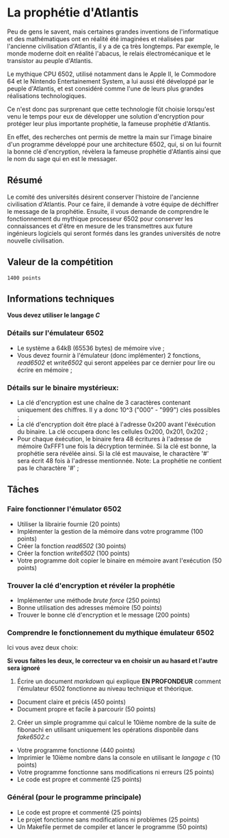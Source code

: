 # La prophétie d'Atlantis
Peu de gens le savent, mais certaines grandes inventions de l'informatique et des mathématiques ont en réalité été imaginées et réalisées par l'ancienne civilisation d'Atlantis, il y a de ça très longtemps. Par exemple, le monde moderne doit en réalité l'abacus, le relais électromécanique et le transistor au peuple d'Atlantis. 

Le mythique CPU 6502, utilisé notamment dans le Apple II, le Commodore 64 et le Nintendo Entertainement System, a lui aussi été développé par le peuple d'Atlantis, et est considéré comme l'une de leurs plus grandes réalisations technologiques.

Ce n'est donc pas surprenant que cette technologie fût choisie lorsqu'est venu le temps pour eux de développer une solution d'encryption pour protéger leur plus importante prophétie, la fameuse prophétie d'Atlantis.

En effet, des recherches ont permis de mettre la main sur l'image binaire d'un programme développé pour une architecture 6502, qui, si on lui fournit la bonne clé d'encryption, révèlera la fameuse prophétie d'Atlantis ainsi que le nom du sage qui en est le messager. 

## Résumé

Le comité des universités désirent conserver l'histoire de l'ancienne civilisation d'Atlantis. Pour ce faire, il demande à votre équipe de déchiffrer le message de la prophétie. Ensuite, il vous demande de comprendre le fonctionnement du mythique processeur 6502 pour conserver les connaissances et d'être en mesure de les transmettres aux future ingénieurs logiciels qui seront formés dans les grandes universités de notre nouvelle civilisation.

## Valeur de la compétition

`1400 points`

## Informations techniques

**Vous devez utiliser le langage *C***

### Détails sur l'émulateur 6502
- Le système a 64kB (65536 bytes) de mémoire vive ;
- Vous devez fournir à l'émulateur (donc implémenter) 2 fonctions, *read6502* et *write6502* qui seront appelées par ce dernier pour lire ou écrire en mémoire ;

### Détails sur le binaire mystérieux:
- La clé d'encryption est une chaîne de 3 caractères contenant uniquement des chiffres. Il y a donc 10^3 ("000" - "999") clés possibles ;
- La clé d'encryption doit être placé à l'adresse 0x200 avant l'éxécution du binaire. La clé occupera donc les cellules 0x200, 0x201, 0x202 ;
- Pour chaque éxécution, le binaire fera 48 écritures à l'adresse de mémoire 0xFFF1 une fois la décryption terminée. Si la clé est bonne, la prophétie sera révélée ainsi. Si la clé est mauvaise, le charactère '#' sera écrit 48 fois à l'adresse mentionnée. Note: La prophétie ne contient pas le charactère '#' ;

## Tâches

### Faire fonctionner l'émulator 6502
- Utiliser la librairie fournie (20 points)
- Implémenter la gestion de la mémoire dans votre programme (100 points)
- Créer la fonction *read6502* (30 points)
- Créer la fonction *write6502* (100 points)
- Votre programme doit copier le binaire en mémoire avant l'exécution (50 points)

### Trouver la clé d'encryption et révéler la prophétie
- Implémenter une méthode *brute force* (250 points)
- Bonne utilisation des adresses mémoire (50 points)
- Trouver le bonne clé d'encryption et le message (200 points)

### Comprendre le fonctionnement du mythique émulateur 6502
Ici vous avez deux choix:

**Si vous faites les deux, le correcteur va en choisir un au hasard et l'autre sera ignoré**

1. Écrire un document *markdown* qui explique **EN PROFONDEUR** comment l'émulateur 6502 fonctionne au niveau technique et théorique.
  - Document claire et précis (450 points)
  - Document propre et facile à parcourir (50 points)

2. Créer un simple programme qui calcul le 10ième nombre de la suite de fibonachi en utilisant uniquement les opérations disponbile dans *fake6502.c*
  - Votre programme fonctionne (440 points)
  - Imprimier le 10ième nombre dans la console en utilisant le *langage c* (10 points)
  - Votre programme fonctionne sans modifications ni erreurs (25 points)
  - Le code est propre et commenté (25 points)

### Général (pour le programme principale)
- Le code est propre et commenté (25 points)
- Le projet fonctionne sans modifications ni problèmes (25 points)
- Un Makefile permet de compiler et lancer le programme (50 points)
